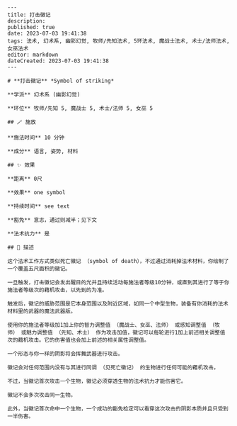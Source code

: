 
    ---
    title: 打击徽记
    description: 
    published: true
    date: 2023-07-03 19:41:38
    tags: 法术, 幻术系, 幽影幻觉, 牧师/先知法术, 5环法术, 魔战士法术, 术士/法师法术, 女巫法术
    editor: markdown
    dateCreated: 2023-07-03 19:41:38
    ---

    # **打击徽记** *Symbol of striking*

    **学派** 幻术系 (幽影幻觉) 

    **环位** 牧师/先知 5, 魔战士 5, 术士/法师 5, 女巫 5

    ## 🪄 施放

    **施法时间** 10 分钟

    **成分** 语言, 姿势, 材料

    ## ✨ 效果  

    **距离** 0尺 

    **效果** one symbol 

    **持续时间** see text 

    **豁免** 意志，通过则减半；见下文

    **法术抗力** 是

    ## 📖 描述

    这个法术工作方式类似死亡徽记 （symbol of death），不过通过消耗掉法术材料，你绘制了一个覆盖五尺面积的徽记。

    一旦触发，打击徽记会发出醒目的光并且持续活动每施法者等级10分钟，或直到其进行了等于你施法者等级次的藉机攻击，以先到的为准。

    触发后，徽记的威胁范围是它本身范围以及附近区域，如同一个中型生物，装备有你消耗的法术材料里的武器的魔法武器版。

    使用你的施法者等级加1加上你的智力调整值 （魔战士、女巫、法师） 或感知调整值 （牧师） 或魅力调整值 （先知、术士） 作为攻击加值，徽记可以每轮进行1加上前述相关调整值次的藉机攻击。它的伤害值也会加上前述的相关属性调整值。

    一个形态与你一样的阴影将会挥舞武器进行攻击。

    徽记会对任何范围内没有与其进行同调 （见死亡徽记） 的生物进行任何可能的藉机攻击。

    不过，当徽记首次攻击一个生物，徽记必须穿透生物的法术抗力才能伤害它。

    徽记不会多次攻击同一生物。

    此外，当徽记首次命中一个生物，一个成功的豁免检定可以看穿这次攻击的阴影本质并且只受到一半伤害。
    